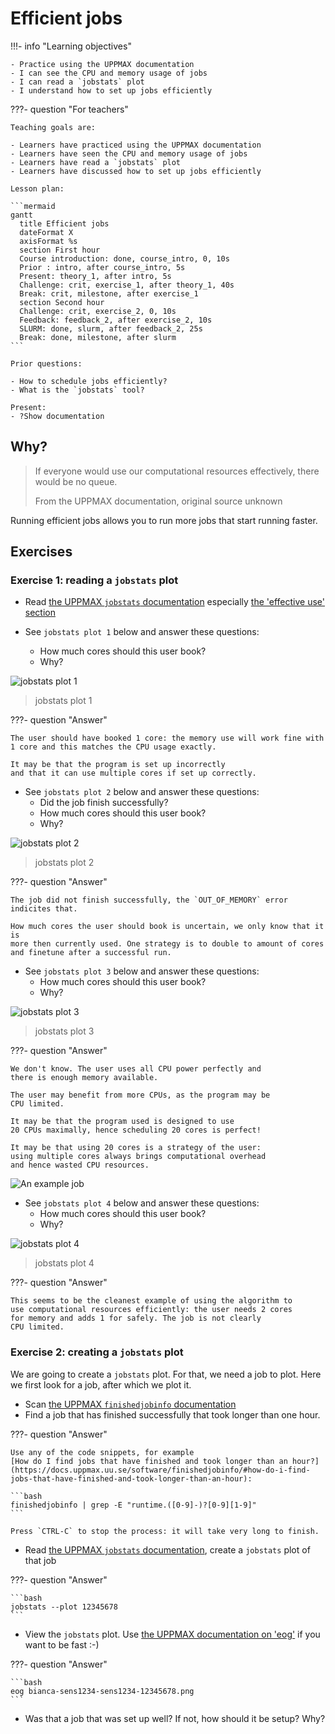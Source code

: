 # Efficient jobs

!!!- info "Learning objectives"

    - Practice using the UPPMAX documentation
    - I can see the CPU and memory usage of jobs
    - I can read a `jobstats` plot
    - I understand how to set up jobs efficiently

???- question "For teachers"

    Teaching goals are:

    - Learners have practiced using the UPPMAX documentation
    - Learners have seen the CPU and memory usage of jobs
    - Learners have read a `jobstats` plot
    - Learners have discussed how to set up jobs efficiently

    Lesson plan:

    ```mermaid
    gantt
      title Efficient jobs
      dateFormat X
      axisFormat %s
      section First hour
      Course introduction: done, course_intro, 0, 10s
      Prior : intro, after course_intro, 5s
      Present: theory_1, after intro, 5s
      Challenge: crit, exercise_1, after theory_1, 40s
      Break: crit, milestone, after exercise_1
      section Second hour
      Challenge: crit, exercise_2, 0, 10s
      Feedback: feedback_2, after exercise_2, 10s
      SLURM: done, slurm, after feedback_2, 25s
      Break: done, milestone, after slurm
    ```

    Prior questions:

    - How to schedule jobs efficiently?
    - What is the `jobstats` tool?

    Present:
    - ?Show documentation

## Why?

> If everyone would use our computational resources effectively,
> there would be no queue.
>
> From the UPPMAX documentation, original source unknown

Running efficient jobs allows you to run more jobs that start running faster.

## Exercises

### Exercise 1: reading a `jobstats` plot

- Read [the UPPMAX `jobstats` documentation](https://docs.uppmax.uu.se/software/jobstats/)
  especially [the 'effective use' section](https://docs.uppmax.uu.se/software/jobstats/#efficient-use)

- See `jobstats plot 1` below and answer these questions:
  - How much cores should this user book?
  - Why?

![jobstats plot 1](./img/jobstats_example_1.png)

> jobstats plot 1

???- question "Answer"

    The user should have booked 1 core: the memory use will work fine with
    1 core and this matches the CPU usage exactly.

    It may be that the program is set up incorrectly
    and that it can use multiple cores if set up correctly.

- See `jobstats plot 2` below and answer these questions:
  - Did the job finish successfully?
  - How much cores should this user book?
  - Why?

![jobstats plot 2](./img/jobstats_example_2.png)

> jobstats plot 2

???- question "Answer"

    The job did not finish successfully, the `OUT_OF_MEMORY` error
    indicites that.

    How much cores the user should book is uncertain, we only know that it is
    more then currently used. One strategy is to double to amount of cores
    and finetune after a successful run.


- See `jobstats plot 3` below and answer these questions:
  - How much cores should this user book?
  - Why?


![jobstats plot 3](./img/jobstats_example_3.png)

> jobstats plot 3

???- question "Answer"

    We don't know. The user uses all CPU power perfectly and
    there is enough memory available.

    The user may benefit from more CPUs, as the program may be
    CPU limited. 

    It may be that the program used is designed to use
    20 CPUs maximally, hence scheduling 20 cores is perfect!

    It may be that using 20 cores is a strategy of the user:
    using multiple cores always brings computational overhead
    and hence wasted CPU resources. 


![An example job](./img/rackham-naiss2024-22-282-youse-49928732.png)

- See `jobstats plot 4` below and answer these questions:
  - How much cores should this user book?
  - Why?


![jobstats plot 4](./img/rackham-naiss2023-22-1014-fdube-50060711.png)

> jobstats plot 4

???- question "Answer"

    This seems to be the cleanest example of using the algorithm to
    use computational resources efficiently: the user needs 2 cores
    for memory and adds 1 for safely. The job is not clearly
    CPU limited.

### Exercise 2: creating a `jobstats` plot

We are going to create a `jobstats` plot. For that, we need a job
to plot. Here we first look for a job, after which we plot it. 

- Scan [the UPPMAX `finishedjobinfo` documentation](https://docs.uppmax.uu.se/software/finishedjobinfo/)
- Find a job that has finished successfully that took longer than one hour.

???- question "Answer"

    Use any of the code snippets, for example
    [How do I find jobs that have finished and took longer than an hour?](https://docs.uppmax.uu.se/software/finishedjobinfo/#how-do-i-find-jobs-that-have-finished-and-took-longer-than-an-hour):

    ```bash
    finishedjobinfo | grep -E "runtime.([0-9]-)?[0-9][1-9]"
    ```

    Press `CTRL-C` to stop the process: it will take very long to finish.


- Read [the UPPMAX `jobstats` documentation](https://docs.uppmax.uu.se/software/jobstats/),
  create a `jobstats` plot of that job

???- question "Answer"

    ```bash
    jobstats --plot 12345678
    ```


- View the `jobstats` plot. Use [the UPPMAX documentation on 'eog'](https://docs.uppmax.uu.se/software/eog/)
  if you want to be fast :-)

???- question "Answer"

    ```bash
    eog bianca-sens1234-sens1234-12345678.png
    ```

- Was that a job that was set up well? If not, how should it be setup? Why?
